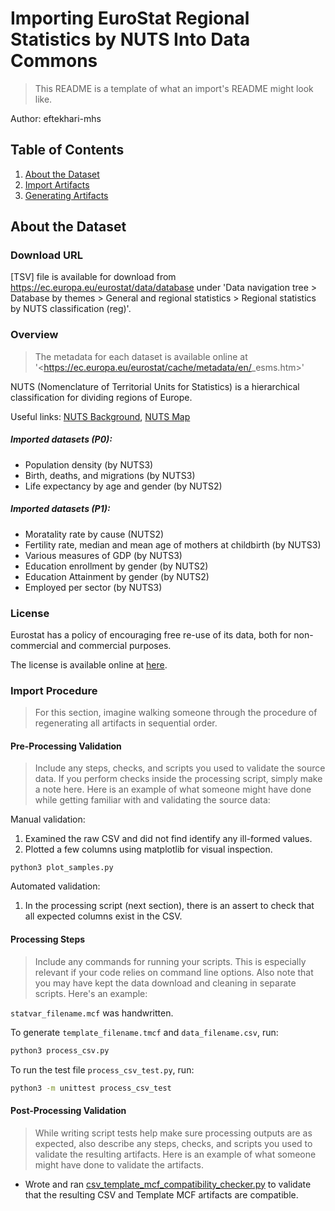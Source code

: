 # Importing EuroStat Regional Statistics by NUTS Into Data Commons

> This README is a template of what an import's README might look like.

Author: eftekhari-mhs

## Table of Contents

1. [About the Dataset](#about-the-dataset)
1. [Import Artifacts](#import-artifacts)
1. [Generating Artifacts](#generating-artifacts)

## About the Dataset

### Download URL

[TSV] file is available for download from <https://ec.europa.eu/eurostat/data/database> under 'Data navigation tree > Database by themes > General and regional statistics > Regional statistics by NUTS classification (reg)'.

### Overview
> The metadata for each dataset is available online at '<https://ec.europa.eu/eurostat/cache/metadata/en/<dataset name>_esms.htm>'

NUTS (Nomenclature of Territorial Units for Statistics) is a hierarchical classification for dividing regions of Europe. 

Useful links: [NUTS Background](https://ec.europa.eu/eurostat/web/nuts/background), 
[NUTS Map](https://ec.europa.eu/eurostat/web/nuts/nuts-maps)

##### Imported datasets (P0): 

- Population density (by NUTS3)
- Birth, deaths, and migrations (by NUTS3)
- Life expectancy by age and gender (by NUTS2)

##### Imported datasets (P1): 

- Moratality rate by cause (NUTS2)
- Fertility rate, median and mean age of mothers at childbirth (by NUTS3)
- Various measures of GDP (by NUTS3)
- Education enrollment by gender (by NUTS2)
- Education Attainment by gender (by NUTS2)
- Employed per sector (by NUTS3)

### License

Eurostat has a policy of encouraging free re-use of its data, both for non-commercial and commercial purposes. 

The license is available online at [here](https://ec.europa.eu/eurostat/about/policies/copyright).



### Import Procedure

> For this section, imagine walking someone through the procedure of
regenerating all artifacts in sequential order.

#### Pre-Processing Validation

> Include any steps, checks, and scripts you used to validate the source data.
  If you perform checks inside the processing script, simply make a note here.
  Here is an example of what someone might have done while getting familiar
  with and validating the source data:

Manual validation:
1. Examined the raw CSV and did not find identify any
  ill-formed values. 
2. Plotted a few columns using matplotlib for visual inspection.
  ```
  python3 plot_samples.py
  ```

Automated validation:
1. In the processing script (next section), there is an assert to check that
  all expected columns exist in the CSV.

#### Processing Steps

> Include any commands for running your scripts. This is especially relevant if
  your code relies on command line options. Also note that you may have
  kept the data download and cleaning in separate scripts. Here's an example:

`statvar_filename.mcf` was handwritten.

To generate `template_filename.tmcf` and `data_filename.csv`, run:

```bash
python3 process_csv.py
```

To run the test file `process_csv_test.py`, run:

```bash
python3 -m unittest process_csv_test
```

#### Post-Processing Validation

> While writing script tests help make sure processing outputs are as expected,
  also describe any steps, checks, and scripts you used to validate the
  resulting artifacts. Here is an example of what someone might have done to
  validate the artifacts.

- Wrote and ran
  [csv_template_mcf_compatibility_checker.py](https://github.com/datacommonsorg/data/blob/master/scripts/istat/geos/csv_template_mcf_compatibility_checker.py)
  to validate that the resulting CSV and Template MCF artifacts are
  compatible.
